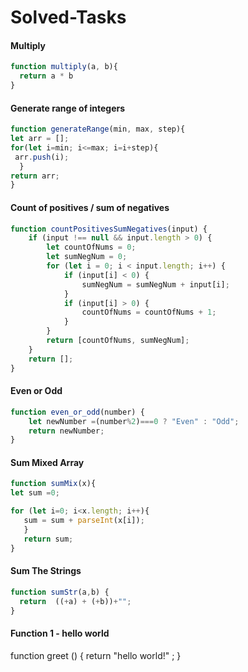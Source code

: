 # Solved-Tasks
#### Multiply
```javascript
function multiply(a, b){
  return a * b
}
```

#### Generate range of integers
````javascript
function generateRange(min, max, step){
let arr = [];
for(let i=min; i<=max; i=i+step){
 arr.push(i);
  }
return arr;
}
````


#### Count of positives / sum of negatives
```javascript
function countPositivesSumNegatives(input) {
    if (input !== null && input.length > 0) {
        let countOfNums = 0;
        let sumNegNum = 0;
        for (let i = 0; i < input.length; i++) {
            if (input[i] < 0) {
                sumNegNum = sumNegNum + input[i];
            }
            if (input[i] > 0) {
                countOfNums = countOfNums + 1;
            }
        }
        return [countOfNums, sumNegNum];
    }
    return [];
}
```


#### Even or Odd
````javascript
function even_or_odd(number) {
    let newNumber =(number%2)===0 ? "Even" : "Odd";
    return newNumber;
}
````

#### Sum Mixed Array
```javascript
function sumMix(x){
let sum =0;

for (let i=0; i<x.length; i++){
   sum = sum + parseInt(x[i]);
   }
   return sum;
}
```

#### Sum The Strings
```javascript
function sumStr(a,b) {
  return  ((+a) + (+b))+"";
}
```

#### Function 1 - hello world
function greet () {
return "hello world!" ;
}